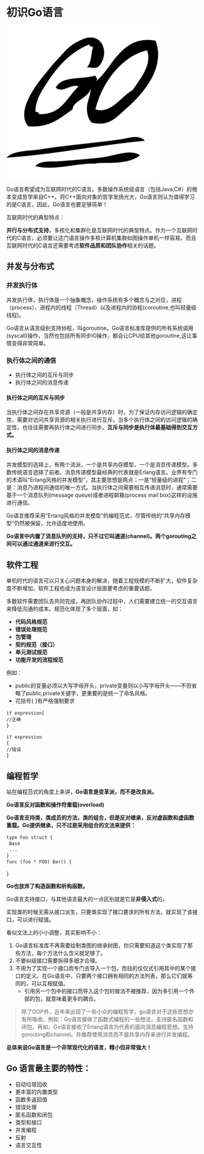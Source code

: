 # 初识Go语言

![t0186cefa2e3fadc39c](https://github.com/SOYANGA/Let-s-go-/blob/master/picture/2.png)



Go语言希望成为互联网时代的C语言。多数操作系统级语言（包括Java,C#）的根本变成哲学来自C++。将C++面向对象的哲学发扬光大，Go语言则认为值得学习的是C语言，因此，Go语言也要足够简单！

互联网时代的典型特点：

**并行与分布式支持**，多核化和集群化是互联网时代的典型特点。作为一个互联网时代的C语言，必须要让这门语言操作多核计算机集群如图操作单机一样容易。而且互联网时代的C语言还需要考虑**软件品质和团队协作**相关的话题。

## 并发与分布式

### 并发执行体

并发执行体，执行体是一个抽象概念，操作系统有多个概念与之对应，进程（process）、进程内的线程（Thread）以及进程内的协程(coroutine,也叫轻量级线程)。

Go语言从语言级别支持协程，叫goroutine。Go语言标准库提供的所有系统调用(syscall)操作，当然也包括所有同步IO操作，都会让CPU给其他goroutine,这让事情变得非常简单。



### 执行体之间的通信

- 执行体之间的互斥与同步
- 执行体之间的消息传递

#### 执行体之间的互斥与同步

当执行体之间存在共享资源（一般是共享内存）时，为了保证内存访问逻辑的确定性，需要对访问共享资源的相关执行进行互斥。当多个执行体之间的访问逻辑的确定性，也往往需要再执行体之间进行同步。**互斥与同步是执行体最基础得到交互方式。**



#### 执行体之间的消息传递

并发模型的选择上，有两个流派，一个是共享内存模型，一个是消息传递模型。多数传统语言选择了前者。消息传递模型最经典的代表就是Erlang语言。业界有专门的术语叫“Erlang风格的并发模型”，其主要思想是两点：一是“轻量级的进程”；二是：消息乃进程间通信的唯一方式。当执行体之间需要相互传递消息时，通常需要基于一个消息队列(message queue)或者进程邮箱(process mail box)这样的设施进行通信。

Go语言推荐采用“Erlang风格的并发模型”的编程范式，尽管传统的“共享内存模型”仍然被保留，允许适度地使用。

**Go语言中内置了消息队列的支持，只不过它叫通道(channel)。两个gorouting之间可以通过通道来进行交互。**



## 软件工程

单机时代的语言可以只关心问题本身的解决，随着工程规模的不断扩大，软件复杂度不断增加，软件工程也成为语言设计层面要考虑的重要话题。

多数软件需要团队去共同完成，再团队协作过程中，人们需要建立统一的交互语言来降低沟通的成本。规范化体现了多个层面，如：

- **代码风格规范**
- **错误处理规范**
- **包管理**
- **契约规范（接口）**
- **单元测试规范**
- **功能开发的流程规范**



例如：

- public的变量必须以大写字母开头，private变量则以小写字母开头——不但省略了public,private关键字，更重要的是统一了命名风格。
- 花括号{ }有严格强制要求

```
if expression{
//正确
}
```

```
if expression
{
//错误
}
```





## 编程哲学

站在编程范式的角度上来讲，**Go语言是变革派，而不是改良派。**

**Go语言反对函数和操作符重载(overload)**

**Go语言支持类，类成员的方法，类的组合，但是反对继承，反对虚函数和虚函数重载。Go提供继承，只不过是采用组合的文法来提供：**

```
type Foo struct {
 Base
 ...
}
func (foo * FOO) Bar() {

}
```

**Go也放弃了构造函数和析构函数。**

Go语言支持接口，与其他语言最大的一点区别就是它是**非侵入式**的。

实现类的时候无需从接口派生，只要类实现了接口要求的所有方法，就实现了该接口，可以进行赋值。

看似文法上的小小调整，其实影响不小：

1. Go语言标准库不再需要绘制类图的继承树图，你只需要知道这个类实现了那些方法，每个方法什么含义就足够了。
2. 不要纠结接口需要拆得多细才合理。
3. 不用为了实现一个接口而专门去导入一个包，而目的仅仅式引用其中的某个接口的定义。在Go语言中，只要两个接口拥有相同的方法列表，那么它们就等同的，可以互相赋值。
   - 引用另一个包中的接口而导入这个包的做法不被推荐，因为多引用一个外部的包，就意味着更多的耦合。



> 除了OOP外，近年来出现了一些小众的编程哲学，go语言对于这些思想亦有所吸收。例如：Go语言接收了函数式编程的一些想法，支持匿名函数和闭包。再如，Go语言接收了Erlang语言为代表的面向消息编程思想。支持gorouting和channel。并推荐使用消息而不是共享内存来进行并发编程。

**总体来说Go语言是一个非常现代化的语言，精小但非常强大！**



## Go 语言最主要的特性：

- 自动垃圾回收
- 更丰富的内置类型
- 函数多返回值
- 错误处理
- 匿名函数和闭包
- 类型和接口
- 并发编程
- 反射
- 语言交互性